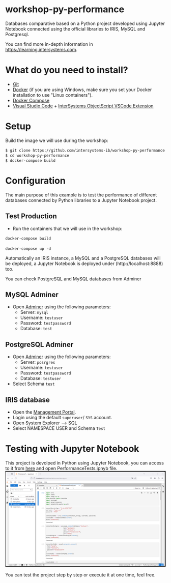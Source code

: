 # workshop-py-performance
Databases comparative based on a Python project developed using Jupyter Notebook connected using the official libraries to IRIS, MySQL and Postgresql.

You can find more in-depth information in https://learning.intersystems.com.


# What do you need to install? 
* [Git](https://git-scm.com/downloads) 
* [Docker](https://www.docker.com/products/docker-desktop) (if you are using Windows, make sure you set your Docker installation to use "Linux containers").
* [Docker Compose](https://docs.docker.com/compose/install/)
* [Visual Studio Code](https://code.visualstudio.com/download) + [InterSystems ObjectScript VSCode Extension](https://marketplace.visualstudio.com/items?itemName=daimor.vscode-objectscript)

# Setup
Build the image we will use during the workshop:

```console
$ git clone https://github.com/intersystems-ib/workshop-py-performance
$ cd workshop-py-performance
$ docker-compose build
```

# Configuration

The main purpose of this example is to test the performance of different databases connected by Python libraries to a Jupyter Notebook project.

## Test Production 
* Run the containers that we will use in the workshop:
```
docker-compose build

docker-compose up -d
```
Automatically an IRIS instance, a MySQL and a PostgreSQL databases will be deployed, a Jupyter Notebook is deployed under (http://localhost:8888) too.

You can check PostgreSQL and MySQL databases from Adminer 

## MySQL Adminer

* Open [Adminer](http://localhost:8081) using the following parameters:
  * Server: `mysql`
  * Username: `testuser`
  * Password: `testpassword`
  * Database: `test`

## PostgreSQL Adminer

* Open [Adminer](http://localhost:8081) using the following parameters:
  * Server: `posrgres`
  * Username: `testuser`
  * Password: `testpassword`
  * Database: `testuser`
* Select Schema `test`

## IRIS database

* Open the [Management Portal](http://localhost:52774/csp/sys/UtilHome.csp).
* Login using the default `superuser`/ `SYS` account.
* Open System Explorer --> SQL
* Select NAMESPACE USER and Schema `Test`

# Testing with Jupyter Notebook

This project is devolped in Python using Jupyter Notebook, you can access to it from [here](http://localhost:8888) and open PerformanceTests.ipnyb file.
![alt text](/images/jupyter.png)

You can test the project step by step or execute it at one time, feel free.